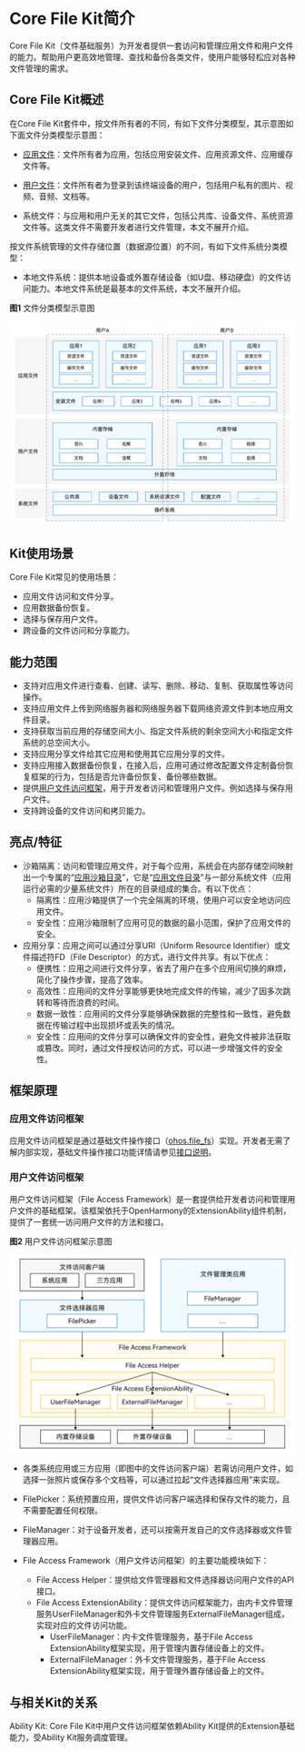 # Core File Kit简介

Core File Kit（文件基础服务）为开发者提供一套访问和管理应用文件和用户文件的能力。帮助用户更高效地管理、查找和备份各类文件，使用户能够轻松应对各种文件管理的需求。

## Core File Kit概述

在Core File Kit套件中，按文件所有者的不同，有如下文件分类模型，其示意图如下面文件分类模型示意图：

- [应用文件](./cj-app-file-overview.md)：文件所有者为应用，包括应用安装文件、应用资源文件、应用缓存文件等。

- [用户文件](./cj-user-file-overview.md)：文件所有者为登录到该终端设备的用户，包括用户私有的图片、视频、音频、文档等。

- 系统文件：与应用和用户无关的其它文件，包括公共库、设备文件、系统资源文件等。这类文件不需要开发者进行文件管理，本文不展开介绍。

按文件系统管理的文件存储位置（数据源位置）的不同，有如下文件系统分类模型：

- 本地文件系统：提供本地设备或外置存储设备（如U盘、移动硬盘）的文件访问能力。本地文件系统是最基本的文件系统，本文不展开介绍。

**图1** 文件分类模型示意图

![File classification model](figures/file-classification-model.png)

## Kit使用场景

Core File Kit常见的使用场景：

- 应用文件访问和文件分享。
- 应用数据备份恢复。
- 选择与保存用户文件。
- 跨设备的文件访问和分享能力。

## 能力范围

- 支持对应用文件进行查看、创建、读写、删除、移动、复制、获取属性等访问操作。
- 支持应用文件上传到网络服务器和网络服务器下载网络资源文件到本地应用文件目录。
- 支持获取当前应用的存储空间大小、指定文件系统的剩余空间大小和指定文件系统的总空间大小。
- 支持应用分享文件给其它应用和使用其它应用分享的文件。
- 支持应用接入数据备份恢复，在接入后，应用可通过修改配置文件定制备份恢复框架的行为，包括是否允许备份恢复、备份哪些数据。
- 提供[用户文件访问框架](#用户文件访问框架)，用于开发者访问和管理用户文件。例如选择与保存用户文件。
- 支持跨设备的文件访问和拷贝能力。

## 亮点/特征

- 沙箱隔离：访问和管理应用文件，对于每个应用，系统会在内部存储空间映射出一个专属的“[应用沙箱目录](./cj-app-sandbox-directory.md#应用沙箱目录)”，它是“[应用文件目录](./cj-app-sandbox-directory.md#应用文件目录与应用文件路径)”与一部分系统文件（应用运行必需的少量系统文件）所在的目录组成的集合。有以下优点：
    - 隔离性：应用沙箱提供了一个完全隔离的环境，使用户可以安全地访问应用文件。
    - 安全性：应用沙箱限制了应用可见的数据的最小范围，保护了应用文件的安全。
- 应用分享：应用之间可以通过分享URI（Uniform Resource Identifier）或文件描述符FD（File Descriptor）的方式，进行文件共享。有以下优点：
    - 便携性：应用之间进行文件分享，省去了用户在多个应用间切换的麻烦，简化了操作步骤，提高了效率。
    - 高效性：应用间的文件分享能够更快地完成文件的传输，减少了因多次跳转和等待而浪费的时间。
    - 数据一致性：应用间的文件分享能够确保数据的完整性和一致性，避免数据在传输过程中出现损坏或丢失的情况。
    - 安全性：应用间的文件分享可以确保文件的安全性，避免文件被非法获取或篡改。同时，通过文件授权访问的方式，可以进一步增强文件的安全性。

## 框架原理

### 应用文件访问框架

应用文件访问框架是通过基础文件操作接口（[ohos.file_fs](../../../API_Reference/source_zh_cn/apis/CoreFileKit/cj-apis-file_fs.md)）实现。开发者无需了解内部实现，基础文件操作接口功能详情请参见[接口说明](./cj-app-file-access.md#接口说明)。

### 用户文件访问框架

用户文件访问框架（File Access Framework）是一套提供给开发者访问和管理用户文件的基础框架。该框架依托于OpenHarmony的ExtensionAbility组件机制，提供了一套统一访问用户文件的方法和接口。

**图2** 用户文件访问框架示意图

![User file access framework](figures/user-file-access-framework.png)

- 各类系统应用或三方应用（即图中的文件访问客户端）若需访问用户文件，如选择一张照片或保存多个文档等，可以通过拉起“文件选择器应用”来实现。

- FilePicker：系统预置应用，提供文件访问客户端选择和保存文件的能力，且不需要配置任何权限。

- FileManager：对于设备开发者，还可以按需开发自己的文件选择器或文件管理器应用。<!--RP1--><!--RP1End-->

- File Access Framework（用户文件访问框架）的主要功能模块如下：
    - File Access Helper：提供给文件管理器和文件选择器访问用户文件的API接口。
    - File Access ExtensionAbility：提供文件访问框架能力，由内卡文件管理服务UserFileManager和外卡文件管理服务ExternalFileManager组成，实现对应的文件访问功能。
        - UserFileManager：内卡文件管理服务，基于File Access ExtensionAbility框架实现，用于管理内置存储设备上的文件。
        - ExternalFileManager：外卡文件管理服务，基于File Access ExtensionAbility框架实现，用于管理外置存储设备上的文件。

## 与相关Kit的关系

Ability Kit: Core File Kit中用户文件访问框架依赖Ability Kit提供的Extension基础能力，受Ability Kit服务调度管理。
